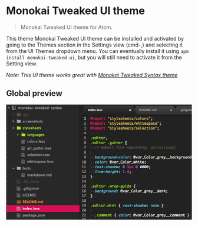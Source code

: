 # Monokai Tweaked UI theme

> Monokai Tweaked UI theme for Atom.

This theme Monokai Tweaked UI theme can be installed and activated by going to the Themes section in the Settings view (cmd-,) and selecting it from the UI Themes dropdown menu.
You can eventually install it using `apm install monokai-tweaked-ui`, but you will still need to activate it from the Setting view.

_Note: This UI theme works great with [Monokai Tweaked Syntax theme](https://atom.io/packages/monokai-tweaked-syntax)_

## Global preview

![Monokai Tweaked UI theme preview](https://github.com/MoOx/atom-monokai-tweaked-ui/raw/master/screenshots/preview.png)
